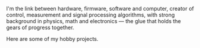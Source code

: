 I'm the link between hardware, firmware, software and computer, creator of control, measurement and signal processing algorithms, with strong background in physics, math and electronics — the glue that holds the gears of progress together.

Here are some of my hobby projects.
